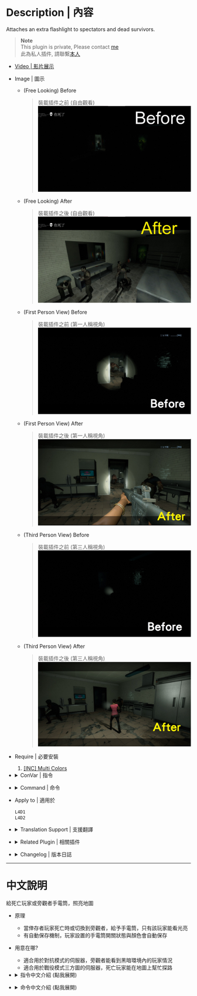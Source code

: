 # Description | 內容
Attaches an extra flashlight to spectators and dead survivors.

> __Note__ <br/>
This plugin is private, Please contact [me](https://github.com/fbef0102/Game-Private_Plugin#私人插件列表-private-plugins-list)<br/>
此為私人插件, 請聯繫[本人](https://github.com/fbef0102/Game-Private_Plugin#私人插件列表-private-plugins-list)

* [Video | 影片展示](https://youtu.be/PWrf20wtx0Y)

* Image | 圖示
	* (Free Looking) Before
		> 裝載插件之前 (自由觀看)
		<br/>![l4d_flashlight_speconly_1](image/l4d_flashlight_speconly_1.jpg)
	* (Free Looking) After
		> 裝載插件之後 (自由觀看)
		<br/>![l4d_flashlight_speconly_2](image/l4d_flashlight_speconly_2.jpg)
	* (First Person View) Before
		> 裝載插件之前 (第一人稱視角)
		<br/>![l4d_flashlight_speconly_3](image/l4d_flashlight_speconly_3.jpg)
	* (First Person View) After
		> 裝載插件之後 (第一人稱視角)
		<br/>![l4d_flashlight_speconly_4](image/l4d_flashlight_speconly_4.jpg)
	* (Third Person View) Before
		> 裝載插件之前 (第三人稱視角)
		<br/>![l4d_flashlight_speconly_5](image/l4d_flashlight_speconly_5.jpg)
	* (Third Person View) After
		> 裝載插件之後 (第三人稱視角)
		<br/>![l4d_flashlight_speconly_6](image/l4d_flashlight_speconly_6.jpg)

* Require | 必要安裝
	1. [[INC] Multi Colors](https://github.com/fbef0102/L4D1_2-Plugins/releases/tag/Multi-Colors)

* <details><summary>ConVar | 指令</summary>

	* cfg/sourcemod/l4d_flashlight_speconly.cfg
		```php
		// 0=Plugin off, 1=Plugin on.
		l4d_flashlight_speconly_allow "1"

		// Brightness of the light <10-1000> (changes Distance value).
		l4d_flashlight_speconly_bright "450.0"

		// The default light color. Three values between 0-255 separated by spaces. RGB Color255 - Red Green Blue.
		l4d_flashlight_speconly_colour "80 80 80"

		// Players with these flags can have flashlight. (Empty = all, -1=Nobody).
		l4d_flashlight_speconly_flags ""

		// 0=Off, 1=Show intro message to players entering spectator or death.
		l4d_flashlight_speconly_hints "0"

		// 0=Let players set their flashlight color, 1=Force to cvar specified.
		l4d_flashlight_speconly_lock "0"

		// 0=Off, 1=Save client preferences for flashlight color and state.
		l4d_flashlight_speconly_save "1"

		// 0=Off, 1=Create flashlight for dead survivors.
		l4d_flashlight_speconly_dead_survivor "1"
		```
</details>

* <details><summary>Command | 命令</summary>
	
	* **Toggle the attached spec flashlight. Usage: sm_lightspec [R G B|off|random|red|green|blue|purple|cyan|orange|white|pink|lime|maroon|teal|yellow|grey]**
		```php
		sm_lightspec
		```

	* **Opens the spec flashlight color menu.**
		```php
		sm_lightspec_menu
		```
</details>

* Apply to | 適用於
	```
	L4D1
	L4D2
	```

* <details><summary>Translation Support | 支援翻譯</summary>

	```
	English
	繁體中文
	简体中文
	```
</details>

* <details><summary>Related Plugin | 相關插件</summary>

	1. [l4d2_spectating_cheat](https://github.com/fbef0102/L4D2-Plugins/tree/master/l4d2_spectating_cheat): A spectator who watching the survivor at first person view can now see the infected model glows though the wall
		> 旁觀者能看到特感的光圈，主要是用來更好的觀看體驗
</details>

* <details><summary>Changelog | 版本日誌</summary>

	* v1.4h (2023-9-7)
		* More translation.

	* v1.3h (2023-6-7)
		* Allow flashlight for dead survivors.

	* v1.2h (2023-4-17)
		* Support Free Looking, First Person View, Third Person View
		* Auto turn off flashlight if observe infected first person view

	* v1.1h (2022-12-24)
		* Enable spectator flash light when new round starts

	* v1.0h (2022-11-17)
		* Remove unnecessary codes and cvars
		* Add Spectator/Dead Survivor Flashlight Only

	* 2.25
		* [Original Plugin By Silvers](https://forums.alliedmods.net/showthread.php?t=173257)
</details>

- - - -
# 中文說明
給死亡玩家或旁觀者手電筒，照亮地圖

* 原理
	* 當倖存者玩家死亡時或切換到旁觀者，給予手電筒，只有該玩家能看光亮
	* 有自動保存機制，玩家設置的手電筒開關狀態與顏色會自動保存

* 用意在哪?
	* 適合用於對抗模式的伺服器，旁觀者能看到黑暗環境內的玩家情況
	* 適合用於戰役模式三方圖的伺服器，死亡玩家能在地圖上幫忙探路

* <details><summary>指令中文介紹 (點我展開)</summary>

	* cfg/sourcemod/l4d_flashlight_speconly.cfg
		```php
		// 0=關閉插件, 1=啟動插件
		l4d_flashlight_speconly_allow "1"

		// 手電筒的亮度 <10-1000> (影響最遠可見範圍).
		l4d_flashlight_speconly_bright "450.0"

		// 設置手電筒預設的顏色，填入RGB三色 (三個數值介於0~255，需要空格)
		l4d_flashlight_speconly_colour "80 80 80"

		// 擁有這些權限的玩家，才可以有手電筒 (留白 = 任何人都有, -1: 無人)
		l4d_flashlight_speconly_flags ""

		// 為1時，當玩家死亡或者切換到旁觀者，提示如何使用手電筒
		l4d_flashlight_speconly_hints "0"

		// 0=讓玩家自己選擇手電筒的顏色, 1=強制所有玩家的手電筒顏色與l4d_flashlight_speconly_colour一樣.
		l4d_flashlight_speconly_lock "0"

		// 為1時，本地資料庫保存所有玩家的顏色與開關狀態
		l4d_flashlight_speconly_save "1"

		// 為1時，死亡的倖存者也可以有手電筒 (0=關閉)
		l4d_flashlight_speconly_dead_survivor "1"
		```
</details>

* <details><summary>命令中文介紹 (點我展開)</summary>
	
	* **(只限旁觀者或死亡的倖存者) 開關手電筒或指定顏色，使用方式為 !sm_lightspec <顏色名稱或R G B>，顏色名稱有 [off|random|red|green|blue|purple|cyan|orange|white|pink|lime|maroon|teal|yellow|grey]**
		```php
		sm_lightspec
		```

	* **(只限旁觀者或死亡的倖存者) 打開手電筒顏色介面**
		```php
		sm_lightspec_menu
		```
</details>
